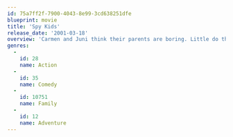 ```yaml
---
id: 75a7ff2f-7900-4043-8e99-3cd638251dfe
blueprint: movie
title: 'Spy Kids'
release_date: '2001-03-18'
overview: 'Carmen and Juni think their parents are boring. Little do they know that in their day, Gregorio and Ingrid Cortez were the top secret agents from their respective countries. They gave up that life to raise their children. Now, the disappearances of several of their old colleagues forces the Cortez'' return from retirement. What they didn''t count on was Carmen and Juni joining the "family business."'
genres:
  -
    id: 28
    name: Action
  -
    id: 35
    name: Comedy
  -
    id: 10751
    name: Family
  -
    id: 12
    name: Adventure
---
```

